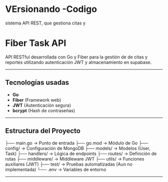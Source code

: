 # VErsionando -Codigo
sistema API REST, que gestiona  citas y 


# Fiber Task API

API RESTful desarrollada con Go y Fiber para la gestión de de citas y reportes utilizando autenticación JWT y almacenamiento en supabase.

---

## Tecnologías usadas

- **Go**
- **Fiber** (Framework web)
- **JWT** (Autenticación segura)
- **bcrypt** (Hash de contraseñas)

---

## Estructura del Proyecto

├── main.go → Punto de entrada
├── go.mod → Módulo de Go
├── config/ → Configuración de MongoDB
├── models/ → Modelos (User, Task)
├── handlers/ → Lógica de endpoints
├── routes/ → Definición de rutas
├── middleware/ → Middleware JWT
├── utils/ → Funciones auxiliares (JWT)
├── test/ → Pruebas automatizadas (Aun no implementada)
└── .env → Variables de entorno



---
